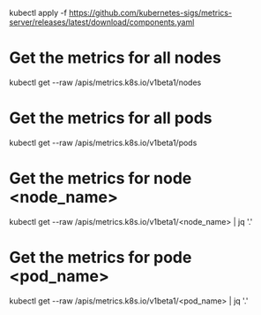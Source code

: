 

kubectl apply -f https://github.com/kubernetes-sigs/metrics-server/releases/latest/download/components.yaml



# Get the metrics for all nodes 
kubectl get --raw /apis/metrics.k8s.io/v1beta1/nodes


# Get the metrics for all pods 
kubectl get --raw /apis/metrics.k8s.io/v1beta1/pods


# Get the metrics for node &lt;node_name&gt;
kubectl get --raw /apis/metrics.k8s.io/v1beta1/&lt;node_name&gt; |  jq '.'
# Get the metrics for pode &lt;pod_name&gt;
kubectl get --raw /apis/metrics.k8s.io/v1beta1/&lt;pod_name&gt; | jq '.'




